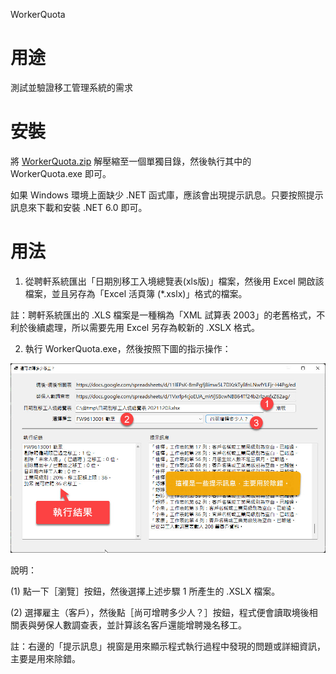 WorkerQuota

# 用途

測試並驗證移工管理系統的需求

# 安裝

將 [WorkerQuota.zip](https://github.com/forwardhrm/public/raw/master/WorkerQuota/WorkerQuota.zip) 解壓縮至一個單獨目錄，然後執行其中的 WorkerQuota.exe 即可。

如果 Windows 環境上面缺少 .NET 函式庫，應該會出現提示訊息。只要按照提示訊息來下載和安裝 .NET 6.0 即可。

# 用法

1. 從聘軒系統匯出「日期別移工入境總覽表(xls版)」檔案，然後用 Excel 開啟該檔案，並且另存為「Excel 活頁簿 (*.xslx)」格式的檔案。

註：聘軒系統匯出的 .XLS 檔案是一種稱為「XML 試算表 2003」的老舊格式，不利於後續處理，所以需要先用 Excel 另存為較新的 .XSLX 格式。

2. 執行 WorkerQuota.exe，然後按照下圖的指示操作：

![](WorkerQuota.jpg)

說明：

(1) 點一下［瀏覽］按鈕，然後選擇上述步驟 1 所產生的 .XSLX 檔案。

(2) 選擇雇主（客戶），然後點［尚可增聘多少人？］按鈕，程式便會讀取境後相關表與勞保人數調查表，並計算該名客戶還能增聘幾名移工。

註：右邊的「提示訊息」視窗是用來顯示程式執行過程中發現的問題或詳細資訊，主要是用來除錯。
